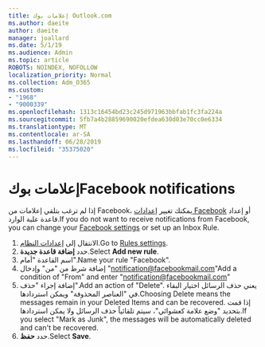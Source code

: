 ```yaml
---
title: إعلامات بوك Outlook.com
ms.author: daeite
author: daeite
manager: joallard
ms.date: 5/1/19
ms.audience: Admin
ms.topic: article
ROBOTS: NOINDEX, NOFOLLOW
localization_priority: Normal
ms.collection: Adm_O365
ms.custom:
- "1968"
- "9000339"
ms.openlocfilehash: 1313c16454bd23c245d971963bbfab1fc3fa224a
ms.sourcegitcommit: 5fb7a4b28859690020efdea630d03e70cc0e6334
ms.translationtype: MT
ms.contentlocale: ar-SA
ms.lasthandoff: 06/28/2019
ms.locfileid: "35375020"
---
```

# <a name="facebook-notifications"></a><span data-ttu-id="131a2-102">إعلامات بوك</span><span class="sxs-lookup"><span data-stu-id="131a2-102">Facebook notifications</span></span>

<span data-ttu-id="131a2-103">إذا لم ترغب بتلقي إعلامات من Facebook، يمكنك تغيير [إعدادات Facebook](https://www.facebook.com/settings?tab=notifications) أو إعداد قاعدة علبة الوارد.</span><span class="sxs-lookup"><span data-stu-id="131a2-103">If you do not want to receive notifications from Facebook, you can change your [Facebook settings](https://www.facebook.com/settings?tab=notifications) or set up an Inbox Rule.</span></span>

1. <span data-ttu-id="131a2-104">الانتقال إلى [إعدادات النظام](https://outlook.live.com/mail/options/mail/rules/inboxRules).</span><span class="sxs-lookup"><span data-stu-id="131a2-104">Go to [Rules settings](https://outlook.live.com/mail/options/mail/rules/inboxRules).</span></span>
1. <span data-ttu-id="131a2-105">حدد **إضافة قاعدة جديدة**.</span><span class="sxs-lookup"><span data-stu-id="131a2-105">Select **Add new rule**.</span></span>
1. <span data-ttu-id="131a2-106">اسم القاعدة "أمام".</span><span class="sxs-lookup"><span data-stu-id="131a2-106">Name your rule "Facebook".</span></span>
1. <span data-ttu-id="131a2-107">إضافة شرط من "من" وإدخال "notification@facebookmail.com"</span><span class="sxs-lookup"><span data-stu-id="131a2-107">Add a condition of "From" and enter "notification@facebookmail.com"</span></span>
1. <span data-ttu-id="131a2-108">إضافة إجراء "حذف".</span><span class="sxs-lookup"><span data-stu-id="131a2-108">Add an action of "Delete".</span></span> <span data-ttu-id="131a2-109">يعني حذف الرسائل اختيار البقاء في "العناصر المحذوفة" ويمكن استردادها.</span><span class="sxs-lookup"><span data-stu-id="131a2-109">Choosing Delete means the messages remain in your Deleted Items and can be recovered.</span></span> <span data-ttu-id="131a2-110">إذا قمت بتحديد "وضع علامة كعشوائي"، سيتم تلقائياً حذف الرسائل ولا يمكن استردادها.</span><span class="sxs-lookup"><span data-stu-id="131a2-110">If you select "Mark as Junk", the messages will be automatically deleted and can't be recovered.</span></span>
1. <span data-ttu-id="131a2-111">حدد **حفظ**.</span><span class="sxs-lookup"><span data-stu-id="131a2-111">Select **Save**.</span></span>